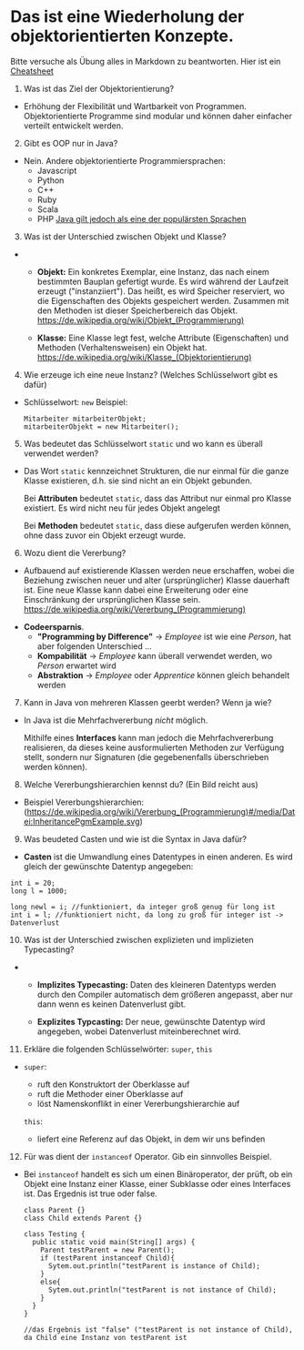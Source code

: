 # Das ist eine Wiederholung der objektorientierten Konzepte.

Bitte versuche als Übung alles in Markdown zu beantworten. Hier ist ein [Cheatsheet](https://github.com/adam-p/markdown-here/wiki/Markdown-Cheatsheet)

1. Was ist das Ziel der Objektorientierung?
 * Erhöhung der Flexibilität und Wartbarkeit von Programmen.
   Objektorientierte Programme sind modular und können daher einfacher verteilt entwickelt werden.

2. Gibt es OOP nur in Java?
 * Nein. Andere objektorientierte Programmiersprachen:
    - Javascript
    - Python
    - C++
    - Ruby
    - Scala
    - PHP
  [Java gilt jedoch als eine der populärsten Sprachen](https://en.wikipedia.org/wiki/Java_(programming_language)#/media/File:Tiobeindex.png)

3. Was ist der Unterschied zwischen Objekt und Klasse?
 * - **Objekt:** Ein konkretes Exemplar, eine Instanz, das nach einem bestimmten Bauplan gefertigt wurde. Es wird während
              der Laufzeit erzeugt ("instanziiert"). Das heißt, es wird Speicher reserviert, wo die Eigenschaften des Objekts
              gespeichert werden. Zusammen mit den Methoden ist dieser Speicherbereich das Objekt.
              <https://de.wikipedia.org/wiki/Objekt_(Programmierung)>

   - **Klasse:** Eine Klasse legt fest, welche Attribute (Eigenschaften) und Methoden (Verhaltensweisen) ein Objekt hat.
              <https://de.wikipedia.org/wiki/Klasse_(Objektorientierung)>

4. Wie erzeuge ich eine neue Instanz? (Welches Schlüsselwort gibt es dafür)
 * Schlüsselwort: `new`
   Beispiel:
   ```
   Mitarbeiter mitarbeiterObjekt;
   mitarbeiterObjekt = new Mitarbeiter();
   ```

5. Was bedeutet das Schlüsselwort `static` und wo kann es überall verwendet werden?
 * Das Wort `static` kennzeichnet Strukturen, die nur einmal für die ganze Klasse existieren, 
   d.h. sie sind nicht an ein Objekt gebunden.

   Bei **Attributen** bedeutet `static`, dass das Attribut nur einmal pro Klasse existiert.
   Es wird nicht neu für jedes Objekt angelegt
   
   Bei **Methoden** bedeutet `static`, dass diese aufgerufen werden können, ohne dass zuvor
   ein Objekt erzeugt wurde.

6. Wozu dient die Vererbung?
 * Aufbauend auf existierende Klassen werden neue erschaffen, wobei die Beziehung zwischen neuer 
   und alter (ursprünglicher) Klasse dauerhaft ist.
   Eine neue Klasse kann dabei eine Erweiterung oder eine Einschränkung der ursprünglichen Klasse sein.
   <https://de.wikipedia.org/wiki/Vererbung_(Programmierung)>
 
 - **Codeersparnis**.
   - **"Programming by Difference"** 
        -> *Employee* ist wie eine *Person*, hat aber folgenden Unterschied ...
   - **Kompabilität** 
        -> *Employee* kann überall verwendet werden, wo *Person* erwartet wird
   - **Abstraktion** 
        -> *Employee* oder *Apprentice* können gleich behandelt werden   

7. Kann in Java von mehreren Klassen geerbt werden? Wenn ja wie?
 * In Java ist die Mehrfachvererbung *nicht* möglich.

   Mithilfe eines **Interfaces** kann man jedoch die Mehrfachvererbung realisieren, da dieses keine
   ausformulierten Methoden zur Verfügung stellt, sondern nur Signaturen (die gegebenenfalls
   überschrieben werden können).

8. Welche Vererbungshierarchien kennst du? (Ein Bild reicht aus)
  * Beispiel Vererbungshierarchien:
    (https://de.wikipedia.org/wiki/Vererbung_(Programmierung)#/media/Datei:InheritancePgmExample.svg)

9. Was beudeted Casten und wie ist die Syntax in Java dafür?
  * **Casten** ist die Umwandlung eines Datentypes in einen anderen.
    Es wird gleich der gewünschte Datentyp angegeben:
  
  ```
  int i = 20;
  long l = 1000;

  long newl = i; //funktioniert, da integer groß genug für long ist
  int i = l; //funktioniert nicht, da long zu groß für integer ist -> Datenverlust

  ```

10. Was ist der Unterschied zwischen explizieten und implizieten Typecasting?
 * - **Implizites Typecasting:**
      Daten des kleineren Datentyps werden durch den Compiler automatisch
      dem größeren angepasst, aber nur dann wenn es keinen Datenverlust gibt.

    - **Explizites Typcasting:**
      Der neue, gewünschte Datentyp wird angegeben, wobei Datenverlust miteinberechnet wird.

11. Erkläre die folgenden Schlüsselwörter: `super`, `this`
 * `super`:
    - ruft den Konstruktort der Oberklasse auf
    - ruft die Methoder einer Oberklasse auf
    - löst Namenskonflikt in einer Vererbungshierarchie auf

    `this`:
    - liefert eine Referenz auf das Objekt, in dem wir uns befinden


12. Für was dient der `instanceof` Operator. Gib ein sinnvolles Beispiel.
 * Bei `instanceof` handelt es sich um einen Binäroperator, der prüft, ob ein Objekt eine Instanz einer Klasse, 
   einer Subklasse oder eines Interfaces ist. Das Ergednis ist true oder false.

   ```
   class Parent {}
   class Child extends Parent {}

   class Testing {
     public static void main(String[] args) {
       Parent testParent = new Parent();
       if (testParent instanceof Child){
         Sytem.out.println("testParent is instance of Child);
       }
       else{
         Sytem.out.println("testParent is not instance of Child);
       }
     }
   }

   //das Ergebnis ist "false" ("testParent is not instance of Child), da Child eine Instanz von testParent ist

   ```



